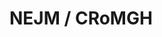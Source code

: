 <!--
Filename: 	index.md
Project: 	/Users/shume/Developer/physician/CRoMGH
Author: 	shumez <https://github.com/shumez>
Created: 	2019-04-04 11:30:1
Modified: 	2019-04-04 20:40:31
-----
Copyright (c) 2019 shumez
-->

# NEJM / CRoMGH

## 


[x+\frac{1}{x}=1]: https://latex.codecogs.com/gif.latex?\inline&space;x+\frac{1}{x}=1
<!-- [x+\frac{1}{x}=1]: https://latex.codecogs.com/gif.latex?x+\frac{1}{x}=1 -->

<!-- <style type="text/css">
	img{width: 50%; float: right;}
</style> -->